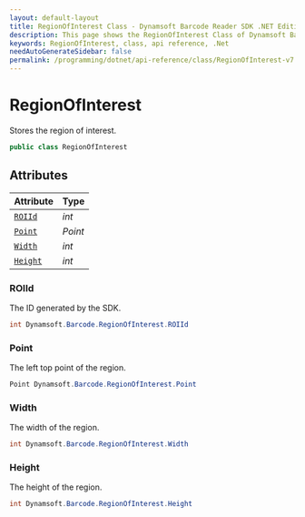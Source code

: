 ```yaml
---
layout: default-layout
title: RegionOfInterest Class - Dynamsoft Barcode Reader SDK .NET Edition API Reference
description: This page shows the RegionOfInterest Class of Dynamsoft Barcode Reader SDK .NET Edition.
keywords: RegionOfInterest, class, api reference, .Net
needAutoGenerateSidebar: false
permalink: /programming/dotnet/api-reference/class/RegionOfInterest-v7.6.0.html
---
```



# RegionOfInterest
Stores the region of interest.  

```C#
public class RegionOfInterest
```  

## Attributes
  
| Attribute | Type |
|---------- | ---- |
| [`ROIId`](#roiid) | *int* |
| [`Point`](#point) | *Point* |
| [`Width`](#width) | *int* |
| [`Height`](#height) | *int* |


### ROIId
The ID generated by the SDK.

```C#
int Dynamsoft.Barcode.RegionOfInterest.ROIId
```

### Point
The left top point of the region.

```C#
Point Dynamsoft.Barcode.RegionOfInterest.Point
```

### Width
The width of the region.

```C#
int Dynamsoft.Barcode.RegionOfInterest.Width
```

### Height
The height of the region.

```C#
int Dynamsoft.Barcode.RegionOfInterest.Height
```
